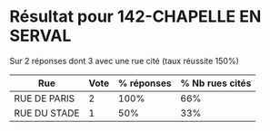 # Résultat pour 142-CHAPELLE EN SERVAL

Sur 2 réponses dont 3 avec une rue cité (taux réussite 150%)

| Rue | Vote | % réponses | % Nb rues cités|
|-----|------|------------|----------------|
| RUE DE PARIS | 2 | 100% | 66%|
| RUE DU STADE | 1 | 50% | 33%|
